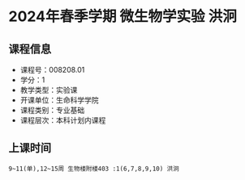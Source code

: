 # 2024年春季学期 微生物学实验 洪泂






## 课程信息

- 课程号：008208.01
- 学分：1
- 教学类型：实验课
- 开课单位：生命科学学院
- 课程类别：专业基础
- 课程层次：本科计划内课程

## 上课时间

```
9~11(单),12~15周 生物楼附楼403 :1(6,7,8,9,10) 洪泂
```

